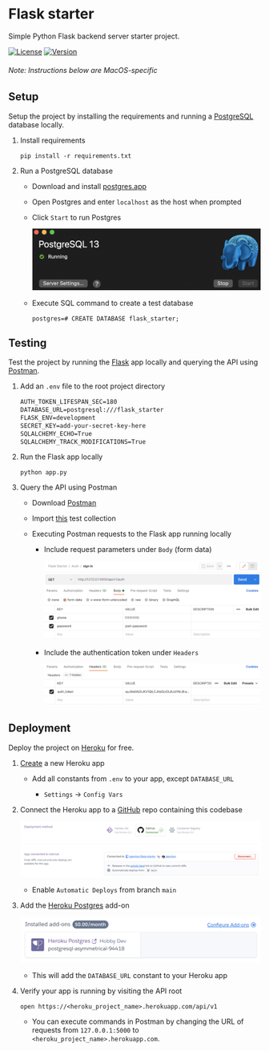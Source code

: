 # Flask starter
Simple Python Flask backend server starter project.

[![License](https://img.shields.io/badge/License-Apache%202.0-blue.svg)](https://opensource.org/licenses/Apache-2.0)
[![Version](https://badge.fury.io/gh/tterb%2FHyde.svg)](https://badge.fury.io/gh/tterb%2FHyde)

###### _Note: Instructions below are MacOS-specific_

## Setup

Setup the project by installing the requirements and running a [PostgreSQL](https://www.postgresql.org/) database locally.

1. Install requirements

    ```
    pip install -r requirements.txt
    ```

2. Run a PostgreSQL database

    * Download and install [postgres.app](https://postgresapp.com/)

    * Open Postgres and enter `localhost` as the host when prompted

    * Click `Start` to run Postgres

        ![alt text](docs/postgres-app-running.png)

    * Execute SQL command to create a test database

        ```
        postgres=# CREATE DATABASE flask_starter;
        ```

## Testing

Test the project by running the [Flask](https://flask.palletsprojects.com/en/2.0.x/) app locally and querying the API using [Postman](https://www.postman.com/).

1. Add an `.env` file to the root project directory

    ```
    AUTH_TOKEN_LIFESPAN_SEC=180
    DATABASE_URL=postgresql:///flask_starter
    FLASK_ENV=development
    SECRET_KEY=add-your-secret-key-here
    SQLALCHEMY_ECHO=True
    SQLALCHEMY_TRACK_MODIFICATIONS=True
    ```

2. Run the Flask app locally

    ```
    python app.py
    ```
3. Query the API using Postman

    * Download [Postman](https://www.postman.com/downloads/)

    * Import [this](docs/flask_starter.postman_collection.json) test collection

    * Executing Postman requests to the Flask app running locally

        * Include request parameters under `Body` (form data)

            ![alt text](docs/postman-request-body.png)

        * Include the authentication token under `Headers`

            ![alt text](docs/postman-request-headers.png)

## Deployment

Deploy the project on [Heroku](https://heroku.com) for free.

1. [Create](https://dashboard.heroku.com/new-app) a new Heroku app

    * Add all constants from `.env` to your app, except `DATABASE_URL`

        * `Settings` -> `Config Vars`

2. Connect the Heroku app to a [GitHub](https://github.com/) repo containing this codebase

    ![alt text](docs/heroku-deploy-github.png)

    * Enable `Automatic Deploys` from branch `main`

3. Add the [Heroku Postgres](https://elements.heroku.com/addons/heroku-postgresql) add-on

    ![alt text](docs/heroku-postgres-addon.png)

    * This will add the `DATABASE_URL` constant to your Heroku app

4. Verify your app is running by visiting the API root

    ```
    open https://<heroku_project_name>.herokuapp.com/api/v1
    ```

    * You can execute commands in Postman by changing the URL of requests from `127.0.0.1:5000` to `<heroku_project_name>.herokuapp.com`.
